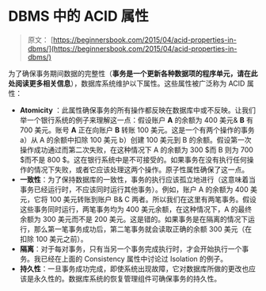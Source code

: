 # DBMS 中的 ACID 属性

> 原文： [https://beginnersbook.com/2015/04/acid-properties-in-dbms/](https://beginnersbook.com/2015/04/acid-properties-in-dbms/)

为了确保事务期间数据的完整性（**事务是一个更新各种数据项的程序单元，请在此处阅读更多相关信息**），数据库系统维护以下属性。这些属性被广泛称为 ACID 属性：

*   **Atomicity** ：此属性确保事务的所有操作都反映在数据库中或不反映。让我们举一个银行系统的例子来理解这一点：假设账户 **A** 的余额为 400 美元&amp; **B** 有 700 美元。账号 **A** 正在向账户 **B** 转账 100 美元。这是一个有两个操作的事务 a）从 A 的余额中扣除 100 美元 b）创建 100 美元到 B 的余额。假设第一次操作成功通过而第二次失败，在这种情况下 A 的余额为 300 $而 B 则为 700 $而不是 800 $。这在银行系统中是不可接受的。如果事务在没有执行任何操作的情况下失败，或者它应该处理这两个操作。原子性属性确保了这一点。
*   **一致性**：为了保持数据库的一致性，事务的执行应该孤立地进行（这意味着当事务已经运行时，不应该同时运行其他事务）。例如，账户 A 的余额为 400 美元，它将 100 美元转账到账户 B&amp; C 两者。所以我们在这里有两笔事务。假设这些事务同时运行，两笔事务均为 400 美元余额，在这种情况下，A 的最终余额为 300 美元而不是 200 美元。这是错的。如果事务是在隔离的情况下运行，那么第一笔事务成功后，第二笔事务就会读取正确的余额 300 美元（在扣除 100 美元之前）。
*   **隔离**：对于每对事务，只有当另一个事务完成执行时，才会开始执行一个事务。我已经在上面的 Consistency 属性中讨论过 Isolation 的例子。
*   **持久性**：一旦事务成功完成，即使系统出现故障，它对数据库所做的更改也应该是永久性的。数据库系统的恢复管理组件可确保事务的持久性。